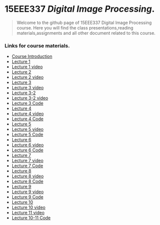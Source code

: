 # 15EEE337 _Digital Image Processing_.
> Welcome to the github page of 15EEE337 Digital Image Processing course. Here you will find the class presentations,reading materials,assignments and all other document related to this course.

### Links for course materials.
- [Course Introduction][intro_pdf]
- [Lecture 1][L1pdf]
- [Lecture 1 video][L1vid]
- [Lecture 2][L2pdf]
- [Lecture 2 video][L2vid]
- [Lecture 3][L3pdf]
- [Lecture 3 video][L3vid]
- [Lecture 3-2][L3-2pdf]
- [Lecture 3-2 video][L3-2vid]
- [Lecture 3 Code][L3_code]
- [Lecture 4][L4pdf]
- [Lecture 4 video][L4vid]
- [Lecture 4 Code][L4_code]
- [Lecture 5][L5pdf]
- [Lecture 5 video][L5vid]
- [Lecture 5 Code][L5_code]
- [Lecture 6][L6pdf]
- [Lecture 6 video][L6vid]
- [Lecture 6 Code][L6_code]
- [Lecture 7][L7pdf]
- [Lecture 7 video][L7vid]
- [Lecture 7 Code][L7_code]
- [Lecture 8][L8pdf]
- [Lecture 8 video][L8vid]
- [Lecture 8 Code][L8_code]
- [Lecture 9][L9pdf]
- [Lecture 9 video][L9vid]
- [Lecture 9 Code][L9_code]
- [Lecture 10][L10pdf]
- [Lecture 10 video][L10vid]
- [Lecture 11 video][L11vid]
- [Lecture 10-11 Code][L10-11 code]

[intro_pdf]:https://github.com/sarathtv/15EEE337-Digital-Image-Processing/blob/main/Lectures/15EEE337_Intro.pdf

[L1pdf]:https://github.com/sarathtv/15EEE337-Digital-Image-Processing/blob/main/Lectures/15EEE337_Lec_1.pdf
[L1vid]:https://youtu.be/xcnJoxDzeJg

[L2pdf]:https://github.com/sarathtv/15EEE337-Digital-Image-Processing/blob/main/Lectures/15EEE337_Lec_2.pdf
[L2vid]:https://youtu.be/SSdvT4lNsyY

[L3pdf]:https://github.com/sarathtv/15EEE337-Digital-Image-Processing/blob/main/Lectures/15EEE337_Lec_3.pdf
[L3vid]:https://youtu.be/VpihgMtAM50

[L3-2pdf]:https://github.com/sarathtv/15EEE337-Digital-Image-Processing/blob/main/Lectures/15EEE337_Lec_3_2.pdf
[L3-2vid]:https://youtu.be/FhXttljdqOY
[L3_code]:https://github.com/sarathtv/15EEE337-Digital-Image-Processing/tree/main/Additional%20Materials/Lec3_code

[L4pdf]:https://github.com/sarathtv/15EEE337-Digital-Image-Processing/blob/main/Lectures/15EEE337_Lec_4.pdf
[L4_code]:https://github.com/sarathtv/15EEE337-Digital-Image-Processing/tree/main/Additional%20Materials/L4_code
[L4vid]:https://youtu.be/Z1emS73QK4w

[L5pdf]:https://github.com/sarathtv/15EEE337-Digital-Image-Processing/blob/main/Lectures/15EEE337_Lec_5.pdf
[L5_code]:https://github.com/sarathtv/15EEE337-Digital-Image-Processing/tree/main/Additional%20Materials/L5_codes
[L5vid]:https://youtu.be/8fqHxwplfaM

[L6pdf]:https://github.com/sarathtv/15EEE337-Digital-Image-Processing/blob/main/Lectures/15EEE337_Lec_6.pdf
[L6_code]:https://github.com/sarathtv/15EEE337-Digital-Image-Processing/tree/main/Additional%20Materials/L6_codes
[L6vid]:https://youtu.be/OfOFUFY_138


[L7pdf]:https://github.com/sarathtv/15EEE337-Digital-Image-Processing/blob/main/Lectures/15EEE337_Lec_7.pdf
[L7_code]:https://github.com/sarathtv/15EEE337-Digital-Image-Processing/tree/main/Additional%20Materials/L7_codes
[L7vid]:https://youtu.be/nXcbSeYi-QM

[L8pdf]:https://github.com/sarathtv/15EEE337-Digital-Image-Processing/blob/main/Lectures/15EEE337_Lec_8.pdf
[L8_code]:https://github.com/sarathtv/15EEE337-Digital-Image-Processing/tree/main/Additional%20Materials/L8_codes
[L8vid]:https://youtu.be/qM2KuWFT204


[L9pdf]:https://github.com/sarathtv/15EEE337-Digital-Image-Processing/blob/main/Lectures/15EEE337_Lec_9.pdf
[L9vid]:https://youtu.be/oZOXotbx4f4
[L9_code]:https://github.com/sarathtv/15EEE337-Digital-Image-Processing/tree/main/Additional%20Materials/L9_codes

[L10pdf]:https://github.com/sarathtv/15EEE337-Digital-Image-Processing/blob/main/Lectures/15EEE337_Lec_10.pdf
[L10vid]:https://youtu.be/LzZXTlOHOcY


[L11vid]:https://youtu.be/vFkls8ZKcgg
[L10-11 code]:https://github.com/sarathtv/15EEE337-Digital-Image-Processing/tree/main/Additional%20Materials/L10-11_codes